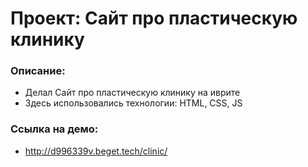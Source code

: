 # Проект: Сайт про пластическую клинику

### Описание:

-   Делал Сайт про пластическую клинику на иврите
-   Здесь использовались технологии: HTML, CSS, JS

### Ссылка на демо:

-   http://d996339v.beget.tech/clinic/
